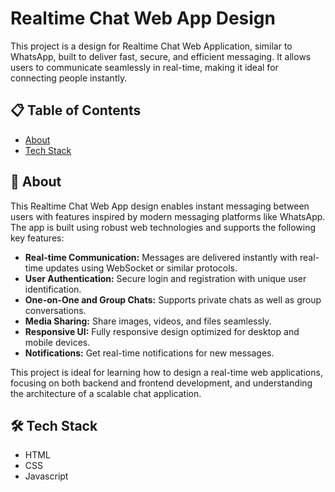 # Realtime Chat Web App Design

This project is a design for Realtime Chat Web Application, similar to WhatsApp, built to deliver fast, secure, and efficient messaging. It allows users to communicate seamlessly in real-time, making it ideal for connecting people instantly.

## 📋 Table of Contents

- [About](#user-content-beginner-about)
- [Tech Stack](#user-content-️-tech-stack)

##  :beginner: About

This Realtime Chat Web App design enables instant messaging between users with features inspired by modern messaging platforms like WhatsApp. The app is built using robust web technologies and supports the following key features:

- **Real-time Communication:** Messages are delivered instantly with real-time updates using WebSocket or similar protocols.
- **User Authentication:** Secure login and registration with unique user identification.
- **One-on-One and Group Chats:** Supports private chats as well as group conversations.
- **Media Sharing:** Share images, videos, and files seamlessly.
- **Responsive UI:** Fully responsive design optimized for desktop and mobile devices.
- **Notifications:** Get real-time notifications for new messages.

This project is ideal for learning how to design a real-time web applications, focusing on both backend and frontend development, and understanding the architecture of a scalable chat application.

## 🛠️ Tech Stack

* HTML
* CSS
* Javascript